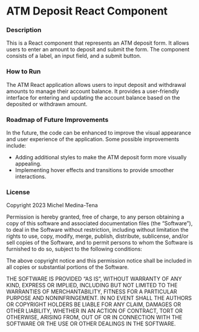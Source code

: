 # ATM Deposit React Component

### Description
This is a React component that represents an ATM deposit form. It allows users to enter an amount to deposit and submit the form. The component consists of a label, an input field, and a submit button.
### How to Run
The ATM React application allows users to input deposit and withdrawal amounts to manage their account balance. It provides a user-friendly interface for entering and updating the account balance based on the deposited or withdrawn amount.

### Roadmap of Future Improvements
In the future, the code can be enhanced to improve the visual appearance and user experience of the application. Some possible improvements include:
* Adding additional styles to make the ATM deposit form more visually appealing.
* Implementing hover effects and transitions to provide smoother interactions.


### License
Copyright 2023 Michel Medina-Tena

Permission is hereby granted, free of charge, to any person obtaining a copy of this software and associated documentation files (the “Software”), to deal in the Software without restriction, including without limitation the rights to use, copy, modify, merge, publish, distribute, sublicense, and/or sell copies of the Software, and to permit persons to whom the Software is furnished to do so, subject to the following conditions:

The above copyright notice and this permission notice shall be included in all copies or substantial portions of the Software.

THE SOFTWARE IS PROVIDED “AS IS”, WITHOUT WARRANTY OF ANY KIND, EXPRESS OR IMPLIED, INCLUDING BUT NOT LIMITED TO THE WARRANTIES OF MERCHANTABILITY, FITNESS FOR A PARTICULAR PURPOSE AND NONINFRINGEMENT. IN NO EVENT SHALL THE AUTHORS OR COPYRIGHT HOLDERS BE LIABLE FOR ANY CLAIM, DAMAGES OR OTHER LIABILITY, WHETHER IN AN ACTION OF CONTRACT, TORT OR OTHERWISE, ARISING FROM, OUT OF OR IN CONNECTION WITH THE SOFTWARE OR THE USE OR OTHER DEALINGS IN THE SOFTWARE.

